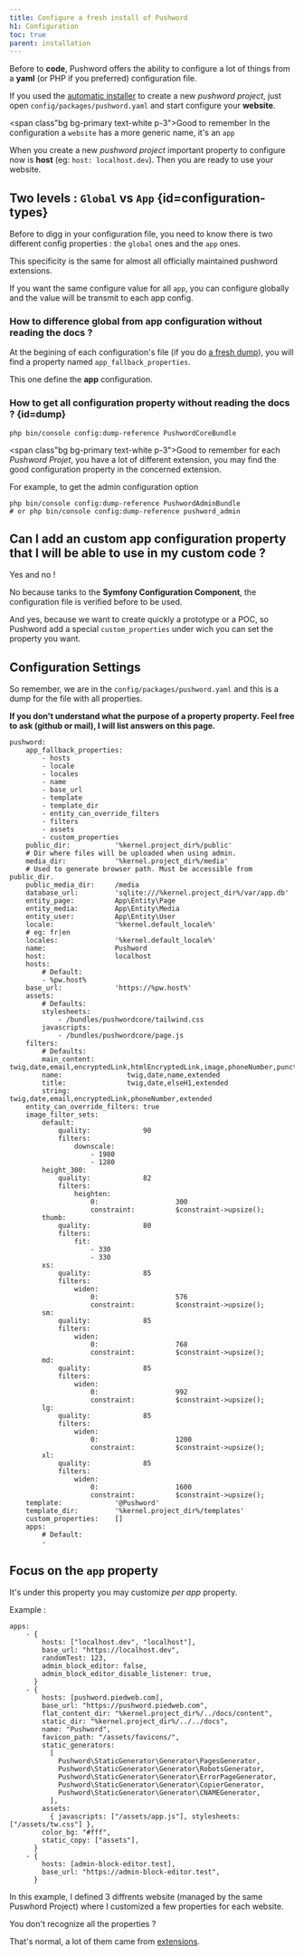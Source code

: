 ```yaml
---
title: Configure a fresh install of Pushword
h1: Configuration
toc: true
parent: installation
---
```


Before to **code**, Pushword offers the ability to configure a lot of things from a **yaml** (or PHP if you preferred) configuration file.

If you used the [automatic installer](/installation) to create a new _pushword project_, just open `config/packages/pushword.yaml` and start configure your **website**.

<span class"bg bg-primary text-white p-3">Good to remember</span> In the configuration a `website` has a more generic name, it's an `app`

When you create a new _pushword project_ important property to configure now is **host** (eg: `host: localhost.dev`). Then you are ready to use your website.

## Two levels : `Global` vs `App` {id=configuration-types}

Before to digg in your configuration file, you need to know there is two different config properties : the `global` ones and the `app` ones.

This specificity is the same for almost all officially maintained pushword extensions.

If you want the same configure value for all `app`, you can configure globally and the value will be transmit to each app config.

### How to difference global from app configuration without reading the docs ?

At the begining of each configuration's file (if you do [a fresh dump](#dump)), you will find a property named `app_fallback_properties`.

This one define the **app** configuration.

### How to get all configuration property without reading the docs ? {id=dump}

```shell
php bin/console config:dump-reference PushwordCoreBundle
```

<span class"bg bg-primary text-white p-3">Good to remember</span> for each _Pushword Projet_, you have a lot of different extension, you may find the good configuration property in the concerned extension.

For example, to get the admin configuration option

```shell
php bin/console config:dump-reference PushwordAdminBundle
# or php bin/console config:dump-reference pushword_admin
```

## Can I add an custom app configuration property that I will be able to use in my custom code ?

Yes and no !

No because tanks to the **Symfony Configuration Component**, the configuration file is verified before to be used.

And yes, because we want to create quickly a prototype or a POC, so Pushword add a special `custom_properties` under wich you can set the property you want.

## Configuration Settings

So remember, we are in the `config/packages/pushword.yaml` and this is a dump for the file with all properties.

**If you don't understand what the purpose of a property property. Feel free to ask (github or mail), I will list answers on this page.**

```
pushword:
    app_fallback_properties:
        - hosts
        - locale
        - locales
        - name
        - base_url
        - template
        - template_dir
        - entity_can_override_filters
        - filters
        - assets
        - custom_properties
    public_dir:           '%kernel.project_dir%/public'
    # Dir where files will be uploaded when using admin.
    media_dir:            '%kernel.project_dir%/media'
    # Used to generate browser path. Must be accessible from public_dir.
    public_media_dir:     /media
    database_url:         'sqlite:///%kernel.project_dir%/var/app.db'
    entity_page:          App\Entity\Page
    entity_media:         App\Entity\Media
    entity_user:          App\Entity\User
    locale:               '%kernel.default_locale%'
    # eg: fr|en
    locales:              '%kernel.default_locale%'
    name:                 Pushword
    host:                 localhost
    hosts:
        # Default:
        - %pw.host%
    base_url:             'https://%pw.host%'
    assets:
        # Defaults:
        stylesheets:
            - /bundles/pushwordcore/tailwind.css
        javascripts:
            - /bundles/pushwordcore/page.js
    filters:
        # Defaults:
        main_content:        twig,date,email,encryptedLink,htmlEncryptedLink,image,phoneNumber,punctuation,markdown,unprose,mainContentSplitter,extended
        name:                twig,date,name,extended
        title:               twig,date,elseH1,extended
        string:              twig,date,email,encryptedLink,phoneNumber,extended
    entity_can_override_filters: true
    image_filter_sets:
        default:
            quality:             90
            filters:
                downscale:
                    - 1980
                    - 1280
        height_300:
            quality:             82
            filters:
                heighten:
                    0:                   300
                    constraint:          $constraint->upsize();
        thumb:
            quality:             80
            filters:
                fit:
                    - 330
                    - 330
        xs:
            quality:             85
            filters:
                widen:
                    0:                   576
                    constraint:          $constraint->upsize();
        sm:
            quality:             85
            filters:
                widen:
                    0:                   768
                    constraint:          $constraint->upsize();
        md:
            quality:             85
            filters:
                widen:
                    0:                   992
                    constraint:          $constraint->upsize();
        lg:
            quality:             85
            filters:
                widen:
                    0:                   1200
                    constraint:          $constraint->upsize();
        xl:
            quality:             85
            filters:
                widen:
                    0:                   1600
                    constraint:          $constraint->upsize();
    template:             '@Pushword'
    template_dir:         '%kernel.project_dir%/templates'
    custom_properties:    []
    apps:
        # Default:
        -
```

## Focus on the `app` property

It's under this property you may customize _per app_ property.

Example :

```
apps:
    - {
        hosts: ["localhost.dev", "localhost"],
        base_url: "https://localhost.dev",
        randomTest: 123,
        admin_block_editor: false,
        admin_block_editor_disable_listener: true,
      }
    - {
        hosts: [pushword.piedweb.com],
        base_url: "https://pushword.piedweb.com",
        flat_content_dir: "%kernel.project_dir%/../docs/content",
        static_dir: "%kernel.project_dir%/../../docs",
        name: "Pushword",
        favicon_path: "/assets/favicons/",
        static_generators:
          [
            Pushword\StaticGenerator\Generator\PagesGenerator,
            Pushword\StaticGenerator\Generator\RobotsGenerator,
            Pushword\StaticGenerator\Generator\ErrorPageGenerator,
            Pushword\StaticGenerator\Generator\CopierGenerator,
            Pushword\StaticGenerator\Generator\CNAMEGenerator,
          ],
        assets:
          { javascripts: ["/assets/app.js"], stylesheets: ["/assets/tw.css"] },
        color_bg: "#fff",
        static_copy: ["assets"],
      }
    - {
        hosts: [admin-block-editor.test],
        base_url: "https://admin-block-editor.test",
      }
```

In this example, I defined 3 diffrents website (managed by the same Puswhord Project) where I customized a few properties
for each website.

You don't recognize all the properties ?

That's normal, a lot of them came from [extensions](/extensions).
